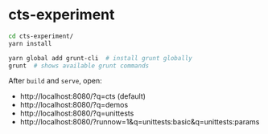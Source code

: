 # cts-experiment

```sh
cd cts-experiment/
yarn install

yarn global add grunt-cli  # install grunt globally
grunt  # shows available grunt commands
```

After `build` and `serve`, open:
* http://localhost:8080/?q=cts (default)
* http://localhost:8080/?q=demos
* http://localhost:8080/?q=unittests
* http://localhost:8080/?runnow=1&q=unittests:basic&q=unittests:params
